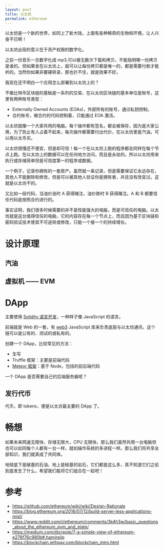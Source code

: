 ```yaml
---
layout: post
title: 以太坊
permalink: ethereum
---
```

以太坊是一个新的世界，如同上了新大陆，上面有各种稀奇的生物和环境，让人兴奋不已啊！

以太坊出现的意义在于资产权限的数字化。

之前一份音乐一旦数字化成 mp3,可以被无数次下载和拷贝，不能指明哪一份拷贝是谁的。但如果发在以太坊上，就可以让每份拷贝都是唯一的，都是需要付款才能听的。当然你如果非要硬转录，那也拦不住，就是效果不好。

我现在还不明白一个应用怎么部署到以太坊上的？

不像比特币区块链的基础是一系列的交易，在以太坊区块链的基本单位是账号，这里有两种账号类型：

- Externally Owned Accounts (EOAs)，外部所有的账号，通过私钥控制。
- 合约账号，被合约的代码控制着，只能通过 EOA 激活。

以太坊就像一个大家共用的电脑，每个操作都有签名，都会被保存，因为是大家公用，为了防止有人占着不起来，每次操作都需要付出代价，在以太坊里是汽油，可以用以太币买。

以太坊很慢还不便宜，但是却可信！每一个在以太坊上跑的程序都会同样在每个节点上跑。在以太坊上的数据可以在任何地方访问，而且是永驻的。所以以太坊用来执行或存储简单但是可信度第一的程序或数据。

一个例子，记录你拥有的一套房产。虽然就一条记录，但是需要保证它永远存在，其他人不能删除和修改，但是可以被其他人验证你是拥有者，并且没有改变过。这就是以太坊干的。

又比如一段代码，当油价涨时 A 获得赌注，油价跌时 B 获得赌注。A 和 B 都要信任代码是按照合约进行的。

事实证明，我们很多时候需要的并不是性能强大的电脑，而是可信任的电脑。以太坊就是这台值得信任的电脑，它的内容存在每一个节点上，而且因为基于区块链和密码验证技术使其不可逆转或修改，只能一个接一个的持续增长。

# 设计原理

## 汽油

## 虚拟机 —— EVM

# DApp
主要使用 [Solidity 语言开发]()，一种样子像 JavaScript 的语言。

前端就是 Web 的一套，有 [web3]() JavaScript 库来负责底层与以太坊通讯，这个链可以是公有的、测试的或私有的。

创建一个 DApp，比较常见的方法：

- 生写
- Truffle 框架：主要是前端代码
- [Meteor 框架](https://github.com/ethereum/wiki/wiki/Dapp-using-Meteor)：基于 Node，包括的前后端代码

一个 DApp 是否需要自己的后端服务器呢？

## 发行代币
代币，即 tokens，便是以太访最主要的 DApp 了。

# 畅想
如果未来网速无限快，存储无限大，CPU 无限快，那么我们虽然共用一台电脑但也可以如同每个人都有一台一样，就如操作系统的多进程一样。那么我们将共享全部知识，我们就真成了共同体。

地球底下是碳基的石油，地上是硅基的岩石，它们都是这么多，真不知道它们之前到底发生了什么，希望我们能将它们组合在一起吧！

# 参考
- https://github.com/ethereum/wiki/wiki/Design-Rationale
- https://blog.ethereum.org/2016/07/12/build-server-less-applications-mist/
- https://www.reddit.com/r/ethereum/comments/3k4h3w/basic_questions_about_the_ethereum_evm_and_state/
- https://medium.com/@creole/7-a-simple-view-of-ethereum-e276f76c980b#.hamjreijp
- https://blockchain.iethpay.com/blockchain_intro.html
